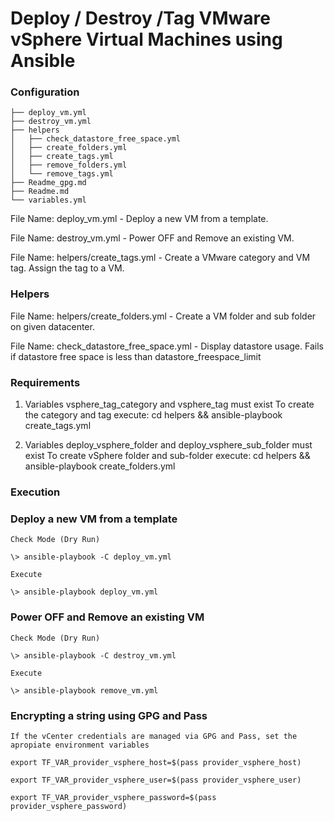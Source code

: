 # Deploy / Destroy /Tag VMware vSphere Virtual Machines using Ansible

### Configuration

```
├── deploy_vm.yml
├── destroy_vm.yml
├── helpers
│   ├── check_datastore_free_space.yml
│   ├── create_folders.yml
│   ├── create_tags.yml
│   ├── remove_folders.yml
│   └── remove_tags.yml
├── Readme_gpg.md
├── Readme.md
└── variables.yml
```

File Name: deploy_vm.yml - Deploy a new VM from a template.

File Name: destroy_vm.yml - Power OFF and Remove an existing VM.

File Name: helpers/create_tags.yml - Create a VMware category and VM tag. Assign the tag to a VM.

### Helpers

File Name: helpers/create_folders.yml - Create a VM folder and sub folder on given datacenter.

File Name: check_datastore_free_space.yml - Display datastore usage. Fails if datastore free space is less than datastore_freespace_limit

### Requirements

1. Variables vsphere_tag_category and vsphere_tag must exist
   To create the category and tag execute: cd helpers  &&  ansible-playbook create_tags.yml

2. Variables deploy_vsphere_folder and deploy_vsphere_sub_folder must exist
   To create vSphere folder and sub-folder execute: cd helpers && ansible-playbook create_folders.yml


### Execution

### Deploy a new VM from a template

    Check Mode (Dry Run)

    \> ansible-playbook -C deploy_vm.yml

    Execute

    \> ansible-playbook deploy_vm.yml 

### Power OFF and Remove an existing VM 

    Check Mode (Dry Run)

    \> ansible-playbook -C destroy_vm.yml

    Execute

    \> ansible-playbook remove_vm.yml


### Encrypting a string using GPG and Pass

    If the vCenter credentials are managed via GPG and Pass, set the apropiate environment variables

    export TF_VAR_provider_vsphere_host=$(pass provider_vsphere_host)

    export TF_VAR_provider_vsphere_user=$(pass provider_vsphere_user)

    export TF_VAR_provider_vsphere_password=$(pass provider_vsphere_password)
